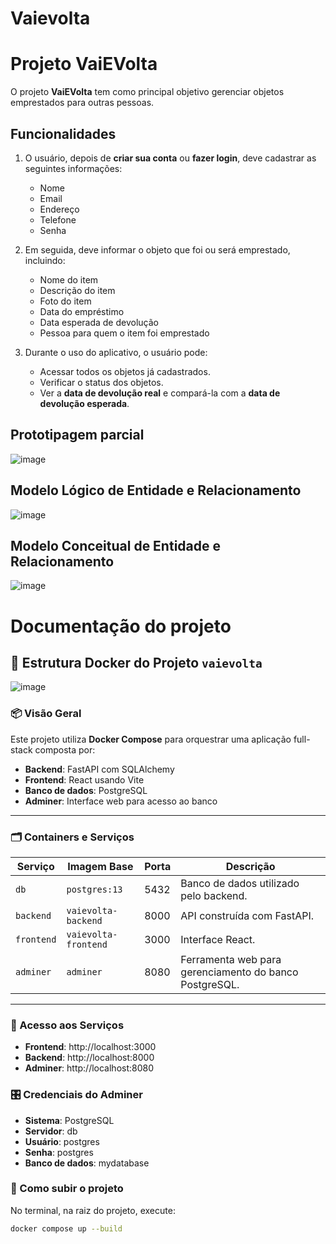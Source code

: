 # Vaievolta

# Projeto VaiEVolta

O projeto **VaiEVolta** tem como principal objetivo gerenciar objetos emprestados para outras pessoas.

## Funcionalidades

1. O usuário, depois de **criar sua conta** ou **fazer login**, deve cadastrar as seguintes informações:
    - Nome
    - Email
    - Endereço
    - Telefone
    - Senha

2. Em seguida, deve informar o objeto que foi ou será emprestado, incluindo:
    - Nome do item
    - Descrição do item
    - Foto do item
    - Data do empréstimo
    - Data esperada de devolução
    - Pessoa para quem o item foi emprestado

3. Durante o uso do aplicativo, o usuário pode:
    - Acessar todos os objetos já cadastrados.
    - Verificar o status dos objetos.
    - Ver a **data de devolução real** e compará-la com a **data de devolução esperada**.
  
## Prototipagem parcial

![image](https://github.com/user-attachments/assets/6dbaf732-42c7-4a9f-9780-a45d6e25f4f3)

## Modelo Lógico de Entidade e Relacionamento

![image](https://github.com/user-attachments/assets/f89fb779-8d9f-490a-91d3-7bff843345a2)

## Modelo Conceitual de Entidade e Relacionamento

![image](https://github.com/user-attachments/assets/7cd8452e-2b8a-4470-8ab7-ad2b946ae9e4)


# Documentação do projeto

## 🐳 Estrutura Docker do Projeto `vaievolta`

![image](https://github.com/user-attachments/assets/94499324-eeff-486b-aa5f-91c2ba39acc6)

### 📦 Visão Geral

Este projeto utiliza **Docker Compose** para orquestrar uma aplicação full-stack composta por:

- **Backend**: FastAPI com SQLAlchemy
- **Frontend**: React usando Vite
- **Banco de dados**: PostgreSQL
- **Adminer**: Interface web para acesso ao banco

---

### 🗂️ Containers e Serviços

| Serviço    | Imagem Base        | Porta | Descrição                                                                 |
|------------|--------------------|-------|--------------------------------------------------------------------------|
| `db`       | `postgres:13`      | 5432  | Banco de dados utilizado pelo backend.                                   |
| `backend`  | `vaievolta-backend`| 8000  | API construída com FastAPI.                                              |
| `frontend` | `vaievolta-frontend`| 3000 | Interface React.                                                         |
| `adminer`  | `adminer`          | 8080  | Ferramenta web para gerenciamento do banco PostgreSQL.                   |

---

### 🔗 Acesso aos Serviços

- **Frontend**: http://localhost:3000
- **Backend**: http://localhost:8000
- **Adminer**: http://localhost:8080

### 🎛️ Credenciais do Adminer

- **Sistema**: PostgreSQL
- **Servidor**: db
- **Usuário**: postgres
- **Senha**: postgres
- **Banco de dados**: mydatabase

### 🚀 Como subir o projeto

No terminal, na raiz do projeto, execute:

```bash
docker compose up --build
```
